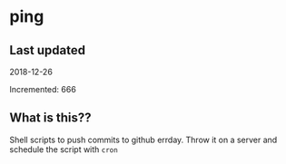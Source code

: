 # ping

## Last updated
2018-12-26

Incremented: 666

## What is this??
Shell scripts to push commits to github errday. Throw it on a server and schedule the script with `cron`
